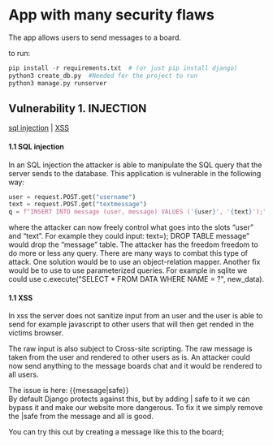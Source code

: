 # App with many security flaws

The app allows users to send messages to a board.

to run:
```Python
pip install -r requirements.txt  # (or just pip install django)
python3 create_db.py  #Needed for the project to run
python3 manage.py runserver
```

## Vulnerability 1.  INJECTION
[sql injection](./server/pages/views.py#L25) | [XSS](./server/pages/templates/pages/home.html#L18)  
#### 1.1 SQL injection  
In an SQL injection the attacker is able to manipulate the SQL query that the server sends to the database. This application is vulnerable in the following way:
```Python
user = request.POST.get("username")
text = request.POST.get("textmessage")
q = f"INSERT INTO message (user, message) VALUES ('{user}', '{text}');"
```

where the attacker can now freely control what goes into the slots “user” and “text”. For example they could input: text=); DROP TABLE message” would drop the “message” table. The attacker  has the freedom freedom to do more or less any query. There are many ways to combat this type of attack. One solution would be to use an object-relation mapper. Another fix would be to use to use parameterized queries. For example in sqlite we could use c.execute("SELECT * FROM DATA WHERE NAME = ?", new_data).

#### 1.1 XSS  
In xss the server does not sanitize input from an user and the user is able to send for example javascript to other users that will then get rended in the victims browser.

The raw input is also subject to Cross-site scripting. The raw message is taken from the user and rendered to other users as is. An attacker could now send anything to the message boards chat and it would be rendered to all users.

The issue is here: {{message|safe}}  
By default Django protects against this, but by adding | safe to it we can bypass it and make our website more dangerous. To fix it we simply remove the |safe from the message and all is good.

You can try this out by creating a message like this to the board; <script>alert("xss")<script>


## Vulnerability 2. Lack of logging
[Logging](server/config/settings.py#L33)  

Logging is essential for spotting users trying to attack your website. It’s essential to have logging of security critical-parts, like logins/registers of users, but also more trivial things. Preferably the logger would alert admins when enough suspicious activity is detected. The app has no logging currently. You can see an example of how to turn on logging here: 



## Vulnerability 3. Cross-Site Request Forgery
[How to add CSRF token](server/pages/templates/pages/home.html#L4)  [Disable CSRF check in django](server/config/settings.py#L70)  

Cross-Site Request Forgery works like this:
1. The victim is logged into the website we are targeting (for example a bank)
2. The attacker lures the victim to their website.
3. The attackers website now creates valid looking request, from the victims browser, to the real website. This works because the victim is still logged into the real website.

An example post request body could have the following info:
From: ?  
To: ?  
Amount?  

The attackers would figure out exactly what the real request looks like and send it on behalf of the victim, when they get lured into the attacker website. Now the real website cannot possibly know if the request is valid, as the request is identical to a “valid” request.

To combat this we add a new field:  

From: ?  
To: ?  
Amount?  
Csrf_Token?  

We create a new token each time a user wants to send a post message (when the form is sent to the user). Now the attacker cannot create a correct looking, invalid request, as they cannot possibly guess what token the victim currently has. This more or less solves the CSRF vulnerability. There’s not much the attacker can do now.

Fixing this in Django is very easy. All you need to do is add a {% csrf_token %} to each form.

This project is maybe not the best for demonstrating CSRF because it does not use accounts at all, but the principle is the same.



## Vulnerability 4. Vulnerable and outdated components
[django version](requirements.txt#L2)  

This one is especially problematic in the js/python world where there are lots of poorly maintained libraries. One needs to make sure the libraries you use are of high standard. For this project in particular, the Django verison is frozen at 3.0, which is an insecure version. You can just check any of djangos official docs and it will have a banner stating: “This document is for an insecure version of Django that is no longer supported. Please upgrade to a newer release!” This is mainly problematic because new vulnerabilities won’t be patched in the older versions. 

Another insecure thing is the usage of execute-script in SQLite [execute-script](server/pages/views.py#L26). This is done as the default execute only allows one query per string, while this one is much more dangerous. Switching to execute would make it slightly more secure, but by no means protected against SQL injections.



## Vulnerability 5. Security Misconfiguration
[turn debug off here](server/config/settings.py#L26)

The application runs in debug mode by default. The main issue with it is that it exposes detailed errors and in worst case exposes credentials. For example you can see some info regarding your settings.py and from there see if any vulnerable components are used in the server. Django is known to filter some stuff out, but certainly not a good idea to leave it in debug mode. This one is also very easy to fix. Just turn debug off.  

You could also add many of the above vulnerabilities in here as many of them are currently possible because I use “dangerous” features and these are not needed at all. Things like making the XSS possible by adding the |safe to the rendering could also fit this category. 